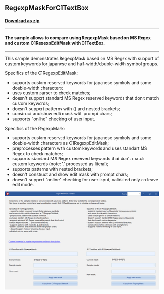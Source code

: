 ## RegexpMaskForC1TextBox
#### [Download as zip](https://grapecity.github.io/DownGit/#/home?url=https://github.com/GrapeCity/ComponentOne-WinForms-Samples/tree/master/NetFramework\Input\CS\RegexpMaskForC1TextBox)
____
#### The sample allows to compare using RegexpMask based on MS Regex and custom C1RegexpEditMask with C1TextBox.
____
This sample demonstrates RegexpMask based on MS Regex with support of custom keywords for japanese and half-width/double-width symbol groups.

Specifics of the C1RegexpEditMask:

* supports custom reserved keywords for japanese symbols and some double-width characters;
* uses custom parser to check matches;
* doesn't support standard MS Regex reserved keywords that don't match custom keywords;
* doesn't support patterns with () and nested brackets;
* construct and show edit mask with prompt chars;
* supports "online" checking of user input.


Specifics of the RegexpMask: 

* supports custom reserved keywords for japanese symbols and some double-width characters as C1RegexpEditMask;
* preprocesses pattern with custom keywords and uses standart MS Regex to check matches;
* supports standard MS Regex reserved keywords that don't match custom keywords (note: '.' processed as literal);
* supports patterns with nested brackets;
* doesn't construct and show edit mask with prompt chars;
* doesn't support "online" checking for user input, validated only on leave edit mode.

![screenshot](screenshot.png)
